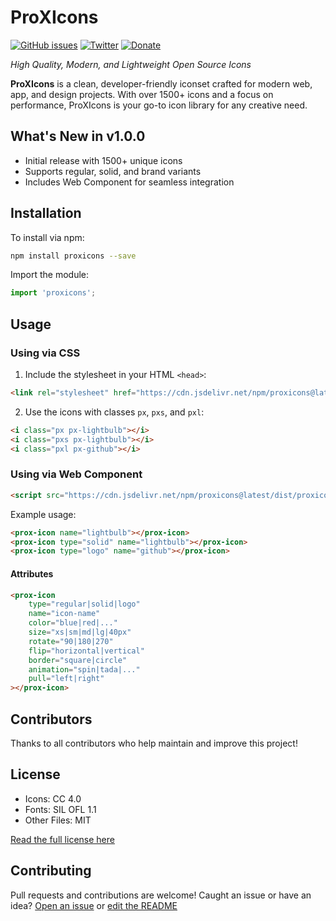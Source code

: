 # ProXIcons
[![GitHub issues](https://img.shields.io/github/issues/ProgrammerKR/ProXIcons.svg)](https://github.com/ProgrammerKR/ProXIcons/issues)
[![Twitter](https://img.shields.io/twitter/url/https/github.com/ProgrammerKR/ProXIcons.svg?style=social)](https://twitter.com/intent/tweet?text=Check%20out%20ProXIcons:&url=https%3A%2F%2Fgithub.com%2FProgrammerKR%2FProXIcons)
[![Donate](https://img.shields.io/badge/donate-paypal-blue.svg?style=flat-square)](https://paypal.me/ProgrammerKR)

_High Quality, Modern, and Lightweight Open Source Icons_

**ProXIcons** is a clean, developer-friendly iconset crafted for modern web, app, and design projects. With over 1500+ icons and a focus on performance, ProXIcons is your go-to icon library for any creative need.

## What's New in v1.0.0

- Initial release with 1500+ unique icons
- Supports regular, solid, and brand variants
- Includes Web Component for seamless integration

## Installation

To install via npm:

```bash
npm install proxicons --save
```

Import the module:

```javascript
import 'proxicons';
```

## Usage

### Using via CSS

1. Include the stylesheet in your HTML `<head>`:

```html
<link rel="stylesheet" href="https://cdn.jsdelivr.net/npm/proxicons@latest/css/proxicons.min.css">
```

2. Use the icons with classes `px`, `pxs`, and `pxl`:

```html
<i class="px px-lightbulb"></i>
<i class="pxs px-lightbulb"></i>
<i class="pxl px-github"></i>
```

### Using via Web Component

```html
<script src="https://cdn.jsdelivr.net/npm/proxicons@latest/dist/proxicons.js"></script>
```

Example usage:

```html
<prox-icon name="lightbulb"></prox-icon>
<prox-icon type="solid" name="lightbulb"></prox-icon>
<prox-icon type="logo" name="github"></prox-icon>
```

#### Attributes

```html
<prox-icon
    type="regular|solid|logo"
    name="icon-name"
    color="blue|red|..."
    size="xs|sm|md|lg|40px"
    rotate="90|180|270"
    flip="horizontal|vertical"
    border="square|circle"
    animation="spin|tada|..."
    pull="left|right"
></prox-icon>
```

## Contributors

Thanks to all contributors who help maintain and improve this project!

## License

- Icons: CC 4.0
- Fonts: SIL OFL 1.1
- Other Files: MIT

[Read the full license here](https://github.com/ProgrammerKR/ProXIcons/blob/main/LICENSE)

## Contributing

Pull requests and contributions are welcome! Caught an issue or have an idea? [Open an issue](https://github.com/ProgrammerKR/ProXIcons/issues) or [edit the README](https://github.com/ProgrammerKR/ProXIcons/edit/main/README.md)
